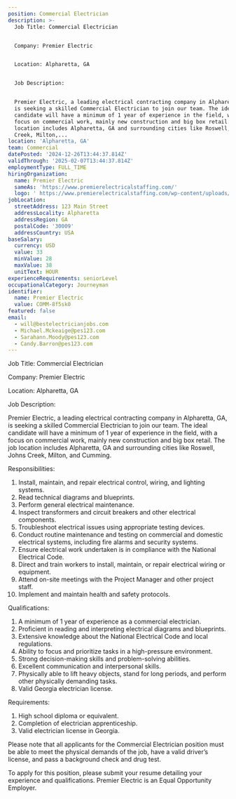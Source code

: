 ```yaml
---
position: Commercial Electrician
description: >-
  Job Title: Commercial Electrician 


  Company: Premier Electric


  Location: Alpharetta, GA


  Job Description:


  Premier Electric, a leading electrical contracting company in Alpharetta, GA,
  is seeking a skilled Commercial Electrician to join our team. The ideal
  candidate will have a minimum of 1 year of experience in the field, with a
  focus on commercial work, mainly new construction and big box retail. The job
  location includes Alpharetta, GA and surrounding cities like Roswell, Johns
  Creek, Milton,...
location: 'Alpharetta, GA'
team: Commercial
datePosted: '2024-12-26T13:44:37.814Z'
validThrough: '2025-02-07T13:44:37.814Z'
employmentType: FULL_TIME
hiringOrganization:
  name: Premier Electric
  sameAs: 'https://www.premierelectricalstaffing.com/'
  logo: ' https://www.premierelectricalstaffing.com/wp-content/uploads/2020/05/Premier-Electrical-Staffing-logo.png'
jobLocation:
  streetAddress: 123 Main Street
  addressLocality: Alpharetta
  addressRegion: GA
  postalCode: '30009'
  addressCountry: USA
baseSalary:
  currency: USD
  value: 33
  minValue: 28
  maxValue: 38
  unitText: HOUR
experienceRequirements: seniorLevel
occupationalCategory: Journeyman
identifier:
  name: Premier Electric
  value: COMM-8f5sk0
featured: false
email:
  - will@bestelectricianjobs.com
  - Michael.Mckeaige@pes123.com
  - Sarahann.Moody@pes123.com
  - Candy.Barron@pes123.com
---
```




Job Title: Commercial Electrician 

Company: Premier Electric

Location: Alpharetta, GA

Job Description:

Premier Electric, a leading electrical contracting company in Alpharetta, GA, is seeking a skilled Commercial Electrician to join our team. The ideal candidate will have a minimum of 1 year of experience in the field, with a focus on commercial work, mainly new construction and big box retail. The job location includes Alpharetta, GA and surrounding cities like Roswell, Johns Creek, Milton, and Cumming.

Responsibilities:

1. Install, maintain, and repair electrical control, wiring, and lighting systems.
2. Read technical diagrams and blueprints.
3. Perform general electrical maintenance.
4. Inspect transformers and circuit breakers and other electrical components.
5. Troubleshoot electrical issues using appropriate testing devices.
6. Conduct routine maintenance and testing on commercial and domestic electrical systems, including fire alarms and security systems.
7. Ensure electrical work undertaken is in compliance with the National Electrical Code.
8. Direct and train workers to install, maintain, or repair electrical wiring or equipment.
9. Attend on-site meetings with the Project Manager and other project staff.
10. Implement and maintain health and safety protocols.

Qualifications:

1. A minimum of 1 year of experience as a commercial electrician.
2. Proficient in reading and interpreting electrical diagrams and blueprints.
3. Extensive knowledge about the National Electrical Code and local regulations.
4. Ability to focus and prioritize tasks in a high-pressure environment.
5. Strong decision-making skills and problem-solving abilities.
6. Excellent communication and interpersonal skills.
7. Physically able to lift heavy objects, stand for long periods, and perform other physically demanding tasks.
8. Valid Georgia electrician license.

Requirements:

1. High school diploma or equivalent.
2. Completion of electrician apprenticeship.
3. Valid electrician license in Georgia.

Please note that all applicants for the Commercial Electrician position must be able to meet the physical demands of the job, have a valid driver’s license, and pass a background check and drug test. 

To apply for this position, please submit your resume detailing your experience and qualifications. Premier Electric is an Equal Opportunity Employer.
